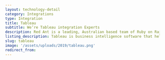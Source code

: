 ```yaml
---
layout: technology-detail
category: Integrations
type: Integration
title: Tableau
subtitle: We’re Tableau integration Experts
description: Red Ant is a leading, Australian based team of Ruby on Rails Developers. We’ve worked with hundreds of companies and startups to integrate their apps with Tableau.
listing_description: Tableau is business intelligence software that helps people see and understand their data. We can help you design the best application of Tableau to give you the business insights you need from your data.
slug: tableau
image: '/assets/uploads/2019/tableau.png'
redirect_from:
---
```

